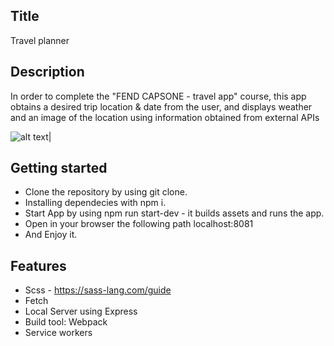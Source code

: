 ## Title

Travel planner

## Description

In order to complete the "FEND CAPSONE - travel app" course, this app obtains a desired trip location & date from the user, and displays weather and an image of the location using information obtained from external APIs

![alt text](https://i.ibb.co/FnSxT3T/udacity.gif)|


## Getting started

* Clone the repository by using git clone.
* Installing dependecies with npm i.
* Start App by using npm run start-dev - it builds assets and runs the app.
* Open in your browser the following path localhost:8081
* And Enjoy it.

## Features
* Scss - https://sass-lang.com/guide
* Fetch
* Local Server using Express
* Build tool: Webpack
* Service workers

